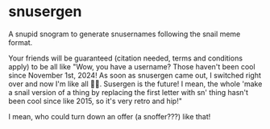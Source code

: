 # snusergen
A snupid snogram to generate snusernames following the snail meme format.

Your friends will be guaranteed (citation needed, terms and conditions apply) to be all like "Wow, you have a username? Those haven't been cool since November 1st, 2024! As soon as snusergen came out, I switched right over and now I'm like all 🐌😎. Susergen is the future! I mean, the whole 'make a snail version of a thing by replacing the first letter with sn' thing hasn't been cool since like 2015, so it's very retro and hip!"

I mean, who could turn down an offer (a snoffer???) like that!
